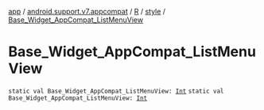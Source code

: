 [app](../../../index.md) / [android.support.v7.appcompat](../../index.md) / [R](../index.md) / [style](index.md) / [Base_Widget_AppCompat_ListMenuView](./-base_-widget_-app-compat_-list-menu-view.md)

# Base_Widget_AppCompat_ListMenuView

`static val Base_Widget_AppCompat_ListMenuView: `[`Int`](https://kotlinlang.org/api/latest/jvm/stdlib/kotlin/-int/index.html)
`static val Base_Widget_AppCompat_ListMenuView: `[`Int`](https://kotlinlang.org/api/latest/jvm/stdlib/kotlin/-int/index.html)